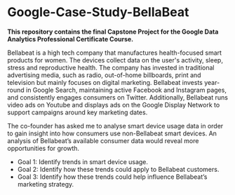 # Google-Case-Study-BellaBeat

**This repository contains the final Capstone Project for the Google Data Analytics Professional Certificate Course.**

Bellabeat is a high tech company that manufactures health-focused smart products for women. The devices collect data on the user's activity, sleep, stress and reproductive health. The company has invested in traditional advertising media, such as radio, out-of-home billboards, print and television but mainly focuses on digital marketing. Bellabeat invests year-round in Google Search, maintaining active Facebook and Instagram pages, and consistently engages consumers on Twitter. Additionally, Bellabeat runs video ads on Youtube and displays ads on the Google Display Network to support campaigns around key marketing dates.

The co-founder has asked me to analyse smart device usage data in order to gain insight into how consumers use non-Bellabeat smart devices. An analysis of Bellabeat’s available consumer data would reveal more opportunities for growth.

* Goal 1: Identify trends in smart device usage.
* Goal 2: Identify how these trends could apply to Bellabeat customers.
* Goal 3: Identify how these trends could help influence Bellabeat’s marketing strategy.
